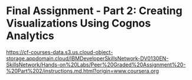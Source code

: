 # Final Assignment - Part 2: Creating Visualizations Using Cognos Analytics

https://cf-courses-data.s3.us.cloud-object-storage.appdomain.cloud/IBMDeveloperSkillsNetwork-DV0130EN-SkillsNetwork/Hands-on%20Labs/Peer%20Graded%20Assignment%20-%20Part%202/instructions.md.html?origin=www.coursera.org